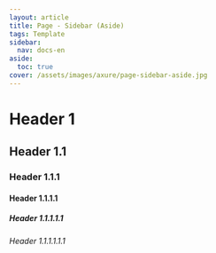 ```yaml
---
layout: article
title: Page - Sidebar (Aside)
tags: Template
sidebar:
  nav: docs-en
aside:
  toc: true
cover: /assets/images/axure/page-sidebar-aside.jpg
---
```


<h1 id='h1'>Header 1</h1>
<h2 id='h1_1'>Header 1.1</h2>
<h3 id='h1_1_1'>Header 1.1.1</h3>
<!-- 여기까지만 오른쪽 옆에 표시됨. -->
<h4 id='h1_1_1_1'>Header 1.1.1.1</h4>
<h5 id='h1_1_1_1_1'>Header 1.1.1.1.1</h5>
<h6 id='h1_1_1_1_1_1'>Header 1.1.1.1.1.1</h6>
